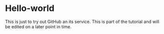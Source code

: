 # Hello-world
This is just to try out GitHub an its service.
This is part of the tutorial and will be edited on a later point in time.
